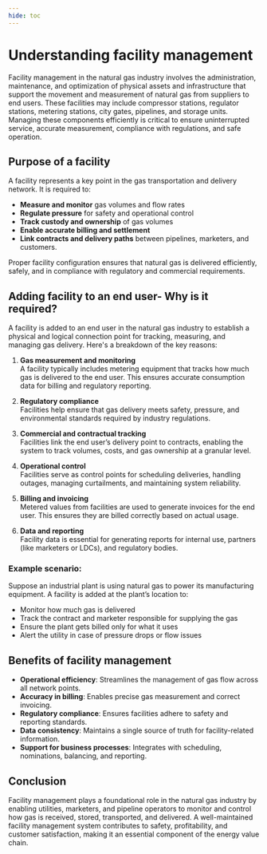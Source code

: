 ```yaml
---
hide: toc
---
```


# Understanding facility management

Facility management in the natural gas industry involves the administration, maintenance, and optimization of physical assets and infrastructure that support the movement and measurement of natural gas from suppliers to end users. These facilities may include compressor stations, regulator stations, metering stations, city gates, pipelines, and storage units. Managing these components efficiently is critical to ensure uninterrupted service, accurate measurement, compliance with regulations, and safe operation.

## Purpose of a facility

A facility represents a key point in the gas transportation and delivery network. It is required to:

- **Measure and monitor** gas volumes and flow rates
- **Regulate pressure** for safety and operational control
- **Track custody and ownership** of gas volumes
- **Enable accurate billing and settlement**
- **Link contracts and delivery paths** between pipelines, marketers, and customers.

Proper facility configuration ensures that natural gas is delivered efficiently, safely, and in compliance with regulatory and commercial requirements.

## Adding facility to an end user- Why is it required?

A facility is added to an end user in the natural gas industry to establish a physical and logical connection point for tracking, measuring, and managing gas delivery. Here's a breakdown of the key reasons:

1. **Gas measurement and monitoring**<br>
    A facility typically includes metering equipment that tracks how much gas is delivered to the end user. This ensures accurate consumption data for billing and regulatory reporting.

2. **Regulatory compliance**<br>
    Facilities help ensure that gas delivery meets safety, pressure, and environmental standards required by industry regulations.

3. **Commercial and contractual tracking**<br>
    Facilities link the end user’s delivery point to contracts, enabling the system to track volumes, costs, and gas ownership at a granular level.

4. **Operational control**<br>
    Facilities serve as control points for scheduling deliveries, handling outages, managing curtailments, and maintaining system reliability.

5. **Billing and invoicing**<br>
    Metered values from facilities are used to generate invoices for the end user. This ensures they are billed correctly based on actual usage.

6. **Data and reporting**<br>
    Facility data is essential for generating reports for internal use, partners (like marketers or LDCs), and regulatory bodies.

### Example scenario:

Suppose an industrial plant is using natural gas to power its manufacturing equipment. A facility is added at the plant’s location to:

* Monitor how much gas is delivered
* Track the contract and marketer responsible for supplying the gas
* Ensure the plant gets billed only for what it uses
* Alert the utility in case of pressure drops or flow issues

<!-- ## Purpose

The primary purpose of facility management in the natural gas industry is to:

- Track and manage all facilities where gas is received, stored, measured, regulated, or delivered.
- Maintain operational efficiency and safety of all gas-handling locations.
- Ensure all facility-related data (location, capacity, pressure settings, ownership, etc.) is accurately captured and maintained.
- Support accurate billing and allocation by linking facilities with contracts, meters, and end users.
- Facilitate coordination with other business functions such as scheduling, transportation, storage, and invoicing. -->

<!-- ## Key Components of Facility Management

Below are the core components typically managed under a facility management module:

### 1. **Facility Types**
- **City Gates**: Locations where gas is received from a pipeline into a utility or LDC (Local Distribution Company).
- **Meter Stations**: Sites equipped to measure gas flow into or out of the system.
- **Compressor Stations**: Facilities used to pressurize natural gas to move it through pipelines.
- **Regulator Stations**: Locations where gas pressure is adjusted.
- **Storage Facilities**: Underground or above-ground infrastructure for holding natural gas temporarily.

### 2. **Facility Attributes**
- Facility ID and name
- Physical address and geographic coordinates
- Operator and ownership details
- Type of gas handled (pipeline, LNG, CNG)
- Maximum operating pressure and capacity
- Associated meters and equipment
- Operational status (active/inactive)

### 3. **Metering and Measurement**
- Integration with metering systems for real-time flow data
- Units of measure (e.g., MMBtu, Dth, Mcf)
- Association with rate structures or tariffs
- Configuration for imbalance and allocation tracking

### 4. **System Relationships**
- Linkage to upstream/downstream points (pipelines, storage, end users)
- Association with contracts, rate schedules, and transportation paths
- Connectivity with LDC networks and delivery zones -->

## Benefits of facility management

- **Operational efficiency**: Streamlines the management of gas flow across all network points.
- **Accuracy in billing**: Enables precise gas measurement and correct invoicing.
- **Regulatory compliance**: Ensures facilities adhere to safety and reporting standards.
- **Data consistency**: Maintains a single source of truth for facility-related information.
- **Support for business processes**: Integrates with scheduling, nominations, balancing, and reporting.

## Conclusion

Facility management plays a foundational role in the natural gas industry by enabling utilities, marketers, and pipeline operators to monitor and control how gas is received, stored, transported, and delivered. A well-maintained facility management system contributes to safety, profitability, and customer satisfaction, making it an essential component of the energy value chain.
